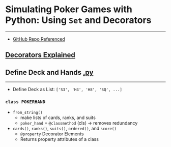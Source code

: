 # **Simulating Poker Games with Python: Using `Set` and Decorators**
---
- [GitHub Repo Referenced](https://github.com/gabhijit/pycon/tree/master/2019/poker)


## [Decorators Explained](decorators.md)    



## Define Deck and Hands [.py](set_poker.py)
---
- Define Deck as List: `['S3', 'H4', 'H8', 'SQ', ...]`

### `class POKERHAND`
- `from_string()`
    - make lists of cards, ranks, and suits
    - `poker_hand` = `@classmethod` (cls) -> removes redundancy  
- `cards()`, `ranks()`, `suits()`, `ordered()`, and `score()`
    - `@property` Decorator Elements 
    - Returns property attributes of a class




